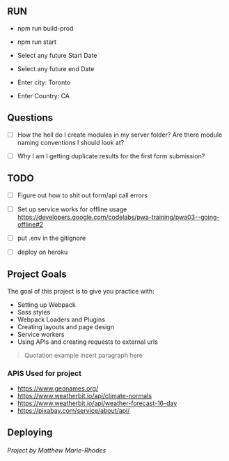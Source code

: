 ## RUN

- npm run build-prod
- npm run start
  

- Select any future Start Date
- Select any future end Date
- Enter city: Toronto
- Enter Country: CA

## Questions
- [ ] How the hell do I create modules in my server folder? Are there module naming conventions I should look at?


- [ ] Why I am I getting duplicate results for the first form submission?

## TODO

- [ ] Figure out how to shit out form/api call errors

- [ ] Set up service works for offline usage
  https://developers.google.com/codelabs/pwa-training/pwa03--going-offline#2
  
- [ ] put .env in the gitignore

- [ ] deploy on heroku

## Project Goals
The goal of this project is to give you practice with:
- Setting up Webpack
- Sass styles
- Webpack Loaders and Plugins
- Creating layouts and page design
- Service workers
- Using APIs and creating requests to external urls

> Quotation example insert paragraph here

### APIS Used for project

- https://www.geonames.org/
- https://www.weatherbit.io/api/climate-normals
- https://www.weatherbit.io/api/weather-forecast-16-day
- https://pixabay.com/service/about/api/

## Deploying



###### Project by Matthew Marie-Rhodes
